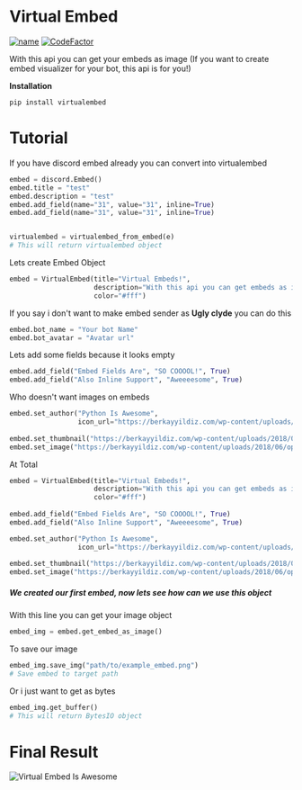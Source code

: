 # Virtual Embed
[![name](https://img.shields.io/pypi/v/virtualembed?style=for-the-badge)](https://pypi.org/project/virtualembed/)
[![CodeFactor](https://www.codefactor.io/repository/github/fenish/virtualembed/badge)](https://www.codefactor.io/repository/github/fenish/virtualembed)

With this api you can get your embeds as image (If you want to create embed visualizer for your bot, this api is for you!)

**Installation**
```
pip install virtualembed
```



# Tutorial
If you have discord embed already you can convert into virtualembed
```py
embed = discord.Embed()
embed.title = "test"
embed.description = "test"
embed.add_field(name="31", value="31", inline=True)
embed.add_field(name="31", value="31", inline=True)


virtualembed = virtualembed_from_embed(e)
# This will return virtualembed object
```


Lets create Embed
 Object
```py
embed = VirtualEmbed(title="Virtual Embeds!",
                     description="With this api you can get embeds as images like this!!",
                     color="#fff")
```
If you say i don't want to make embed sender as **Ugly clyde** you can do this
```py
embed.bot_name = "Your bot Name"
embed.bot_avatar = "Avatar url"
```

Lets add some fields because it looks empty
```py
embed.add_field("Embed Fields Are", "SO COOOOL!", True)
embed.add_field("Also Inline Support", "Aweeeesome", True)
```

Who doesn't want images on embeds
```py
embed.set_author("Python Is Awesome",
                 icon_url="https://berkayyildiz.com/wp-content/uploads/2018/06/opengraph-icon-200x200.png")
                 
embed.set_thumbnail("https://berkayyildiz.com/wp-content/uploads/2018/06/opengraph-icon-200x200.png")
embed.set_image("https://berkayyildiz.com/wp-content/uploads/2018/06/opengraph-icon-200x200.png")
```

At Total
```py
embed = VirtualEmbed(title="Virtual Embeds!",
                     description="With this api you can get embeds as images like this!!",
                     color="#fff")
                     
embed.add_field("Embed Fields Are", "SO COOOOL!", True)
embed.add_field("Also Inline Support", "Aweeeesome", True)

embed.set_author("Python Is Awesome",
                 icon_url="https://berkayyildiz.com/wp-content/uploads/2018/06/opengraph-icon-200x200.png")
                 
embed.set_thumbnail("https://berkayyildiz.com/wp-content/uploads/2018/06/opengraph-icon-200x200.png")
embed.set_image("https://berkayyildiz.com/wp-content/uploads/2018/06/opengraph-icon-200x200.png")
```

##### We created our first embed, now lets see how can we use this object
With this line you can get your image object
```py
embed_img = embed.get_embed_as_image()
```

To save our image
```py
embed_img.save_img("path/to/example_embed.png")
# Save embed to target path
```
Or i just want to get as bytes
```py
embed_img.get_buffer()
# This will return BytesIO object
```

# Final Result
![Virtual Embed Is Awesome](https://i.imgur.com/niCkxhB.jpg)